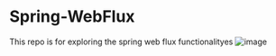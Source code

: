 # Spring-WebFlux
This repo is for exploring the spring web flux functionalityes
![image](https://user-images.githubusercontent.com/57630057/236790194-38d68b09-085b-4e0d-830e-13f5c01a668c.png)
